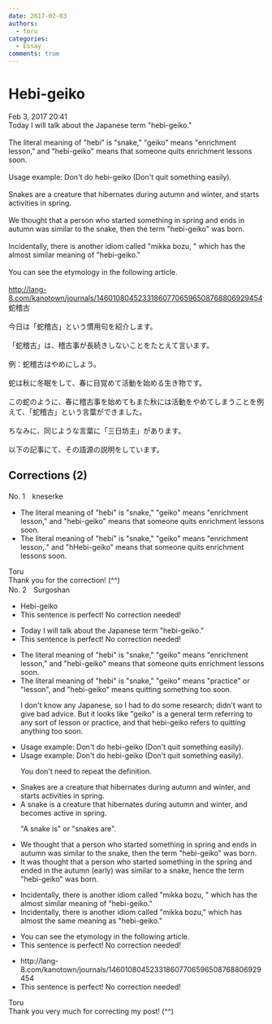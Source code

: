 ```yaml
---
date: 2017-02-03
authors:
  - toru
categories:
  - Essay
comments: true
---
```


# Hebi-geiko
<div class="date">Feb 3, 2017 20:41</div>
<div id="post"><div id="body_show_ori">
Today I will talk about the Japanese term "hebi-geiko."<br/><br/>The literal meaning of "hebi" is "snake," "geiko" means "enrichment lesson," and "hebi-geiko" means that someone quits enrichment lessons soon.<br/><br/>Usage example: Don't do hebi-geiko (Don't quit something easily).<br/><br/>Snakes are a creature that hibernates during autumn and winter, and starts activities in spring.<br/><br/>We thought that a person who started something in spring and ends in autumn was similar to the snake, then the term "hebi-geiko" was born.<br/><br/>Incidentally, there is another idiom called "mikka bozu, " which has the almost similar meaning of "hebi-geiko."<br/><br/>You can see the etymology in the following article.<br/><br/><a href="http://lang-8.com/kanotown/journals/146010804523318607706596508768806929454" target="_blank">http://lang-8.com/kanotown/journals/146010804523318607706596508768806929454</a>
</div></div>

<!-- more -->

<div id="post_ja"><div id="body_show_mo">
蛇稽古<br/><br/>今日は「蛇稽古」という慣用句を紹介します。<br/><br/>「蛇稽古」は、稽古事が長続きしないことをたとえて言います。<br/><br/>例：蛇稽古はやめにしよう。<br/><br/>蛇は秋に冬眠をして、春に目覚めて活動を始める生き物です。<br/><br/>この蛇のように、春に稽古事を始めてもまた秋には活動をやめてしまうことを例えて、「蛇稽古」という言葉ができました。<br/><br/>ちなみに、同じような言葉に「三日坊主」があります。<br/><br/>以下の記事にて、その語源の説明をしています。
</div></div>

## Corrections (2)
<div id="block"><div class="first_name"> No. 1　<span class="just_name">kneserke</span></div><div id="block2">
<ul class="correction_field">
<li class="incorrect">The literal meaning of "hebi" is "snake," "geiko" means "enrichment lesson," and "hebi-geiko" means that someone quits enrichment lessons soon.</li>
<li class="corrected correct">
The literal meaning of "hebi" is "snake," "geiko" means "enrichment lesson<span class="f_gray"><span class="sline">,</span></span><span class="f_red">.</span>" <span class="f_gray"><span class="sline">and</span></span> "<span class="f_gray"><span class="sline">h</span></span><span class="f_red">H</span>ebi-geiko" means that someone quits enrichment lessons soon.
</li>
</ul>
</div><div class="name"><span class="just_name">Toru</span><br>
Thank you for the correction! (^^)
</div>
</div>
<div id="block"><div class="first_name"> No. 2　<span class="just_name">Surgoshan</span></div><div id="block2">
<ul class="correction_field">
<li class="incorrect">Hebi-geiko</li>
<li class="corrected perfect">This sentence is perfect! No correction needed!</li>
</ul>
<ul class="correction_field">
<li class="incorrect">Today I will talk about the Japanese term "hebi-geiko."</li>
<li class="corrected perfect">This sentence is perfect! No correction needed!</li>
</ul>
<ul class="correction_field">
<li class="incorrect">The literal meaning of "hebi" is "snake," "geiko" means "enrichment lesson," and "hebi-geiko" means that someone quits enrichment lessons soon.</li>
<li class="corrected correct">
The literal meaning of "hebi" is "snake," "geiko" means "<span class="f_red">practice" or</span> "lesson"<span class="f_red">,</span> and "hebi-geiko" means quit<span class="f_red">ting something too </span>soon.
<p class="correction_comment">I don't know any Japanese, so I had to do some research; didn't want to give bad advice. But it looks like "geiko" is a general term referring to any sort of lesson or practice, and that hebi-geiko refers to quitting anything too soon.</p>
</li>
</ul>
<ul class="correction_field">
<li class="incorrect">Usage example: Don't do hebi-geiko (Don't quit something easily).</li>
<li class="corrected correct">
Usage example: Don't do hebi-geiko <span class="sline">(Don't quit something easily)</span>.
<p class="correction_comment">You don't need to repeat the definition.</p>
</li>
</ul>
<ul class="correction_field">
<li class="incorrect">Snakes are a creature that hibernates during autumn and winter, and starts activities in spring.</li>
<li class="corrected correct">
<span class="f_red">A s</span>nake <span class="f_red">is</span> a creature that hibernates during autumn and winter, and <span class="f_red">becomes active</span> in spring.
<p class="correction_comment">"A snake is" or "snakes are".</p>
</li>
</ul>
<ul class="correction_field">
<li class="incorrect">We thought that a person who started something in spring and ends in autumn was similar to the snake, then the term "hebi-geiko" was born.</li>
<li class="corrected correct">
<span class="f_red">It was</span> thought that a person who started something in <span class="f_red">the</span> spring and end<span class="f_red">ed</span> in <span class="f_red">the </span>autumn <span class="f_red">(early)</span> was similar to <span class="f_red">a</span> snake, <span class="f_red">hence</span> the term "hebi-geiko" <span class="sline">was born</span>.
</li>
</ul>
<ul class="correction_field">
<li class="incorrect">Incidentally, there is another idiom called "mikka bozu, " which has the almost similar meaning of "hebi-geiko."</li>
<li class="corrected correct">
Incidentally, there is another idiom called "mikka bozu," which has almost <span class="f_red">the same </span>meaning <span class="f_red">as</span> "hebi-geiko."
</li>
</ul>
<ul class="correction_field">
<li class="incorrect">You can see the etymology in the following article.</li>
<li class="corrected perfect">This sentence is perfect! No correction needed!</li>
</ul>
<ul class="correction_field">
<li class="incorrect">http://lang-8.com/kanotown/journals/146010804523318607706596508768806929454</li>
<li class="corrected perfect">This sentence is perfect! No correction needed!</li>
</ul>
</div><div class="name"><span class="just_name">Toru</span><br>
Thank you very much for correcting my post! (^^)
</div>
</div>
